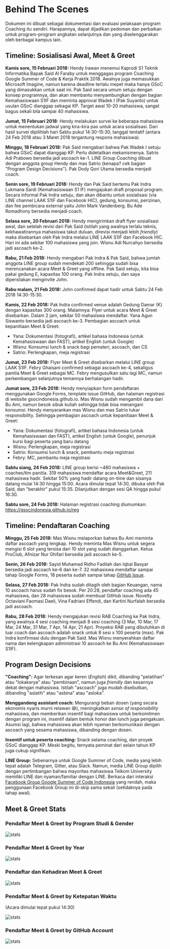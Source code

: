 # Behind The Scenes

Dokumen ini dibuat sebagai dokumentasi dan evaluasi pelaksaan program Coaching itu sendiri.
Harapannya, dapat dijadikan pedoman dan perbaikan untuk program-program angkatan selanjutnya dan yang diselenggarakan oleh berbagai kampus lain.

## Timeline: Sosialisasi Awal, Meet & Greet

**Kamis sore, 15 Februari 2018:** Hendy Irawan menemui Kaprodi S1 Teknik Informatika Bapak Said Al Faraby untuk menggagas program Coaching Google Summer of Code & Kerja Praktik 2018. Awalnya juga memasukkan Microsoft Imagine, namun karena deadline terlalu mepet maka hanya GSoC yang dimasukkan untuk saat ini. Pak Said secara umum setuju dengan konsep programnya, dan akan membantu menyambungkan dengan bagian Kemahasiswaan S1IF dan meminta approval Wadek I (Pak Suyanto) untuk usulan GSoC dianggap sebagai KP. Target awal 10-20 mahasiswa, sangat bagus sekali bila sampai 40 mahasiswa.

**Jumat, 15 Februari 2018:** Hendy melakukan survei ke beberapa mahasiswa untuk menentukan jadwal yang kira-kira pas untuk acara sosialisasi. Dari hasil survei dipilihlah hari Sabtu pukul 14:30-15:30, tanggal tentatif (antara 24 Feb 2018 atau 3 Maret 2018 tergantung respons mahasiswa).

**Minggu, 18 Februari 2018:** Pak Said mengabari bahwa Pak Wadek I setuju bahwa GSoC dapat dianggap KP. Perlu didetailkan mekanismenya. Satrio Adi Prabowo bersedia jadi ascoach ke-1. LINE Group Coaching dibuat dengan anggota group Hendy dan mas Satrio (kenapa? cek bagian "Program Design Decisions"). Pak Dody Qori Utama bersedia menjadi coach.

**Senin sore, 19 Februari 2018:** Hendy dan Pak Said bertemu Pak Indra Lukmana Sardi (Kemahasiswaan S1 IF) mengajukan draft proposal program. Secara informal Pak Indra setuju, dan akan dibantu untuk sosialisasi (via LINE channel LAAK S1IF dan Facebook HIC), gedung, konsumsi, perizinan, dan fee pembicara external yaitu John Mark Vandenberg. Bu Ade Romadhony bersedia menjadi coach.

**Selasa sore, 20 Februari 2018:** Hendy mengirimkan draft flyer sosialisasi awal, dan setelah revisi dari Pak Said (istilah yang awalnya terlalu teknis, kekhawatirannya mahasiswa takut duluan, direvisi menjadi lebih _friendly_) maka disebarkan oleh Pak Indra melalui LINE LAAK S1IF dan Facebook HIC. Hari ini ada sekitar 100 mahasiswa yang join. Wisnu Adi Nurcahyo bersedia jadi ascoach ke-2.

**Rabu, 21 Feb 2018:** Hendy mengabari Pak Indra & Pak Said, bahwa jumlah anggota LINE group sudah mendekati 200 sehingga sudah bisa merencanakan acara Meet & Greet yang offline. Pak Said setuju, kita bisa pakai gedung E, kapasitas 100 orang. Pak Indra setuju, dan saya dipersilakan menginvite John.

**Rabu malam, 21 Feb 2018:** John confirmed dapat hadir untuk Sabtu 24 Feb 2018 14:30-15:30. 

**Kamis, 22 Feb 2018:** Pak Indra confirmed venue adalah Gedung Damar (K) dengan kapasitas 300 orang. Malamnya: Flyer untuk acara Meet & Greet disebarkan. Dalam 2 jam, sekitar 50 mahasiswa mendaftar. Yana Agun Siswanto bersedia jadi ascoach ke-3. Pembagian ascoach untuk kepanitiaan Meet & Greet:

* Yana: Dokumentasi (fotografi), artikel bahasa Indonesia (untuk Kemahasiswaan dan FAST), artikel English (untuk Google)
* Wisnu: Konsumsi lunch & snack bagi pemateri, ascoach, dan CS
* Satrio: Perlengkapan, meja registrasi

**Jumat, 23 Feb 2018:** Flyer Meet & Greet disebarkan melalui LINE group LAAK S1IF. Febry Ghaisani confirmed sebagai ascoach ke-4, sekaligus panitia Meet & Greet sebagai MC. Febry mengusulkan satu lagi MC, namun perkembangan selanjutnya temannya berhalangan hadir.

**Jumat sore, 23 Feb 2018:** Hendy menyiapkan form pendaftaran menggunakan Google Forms, template issue GitHub, dan halaman registrasi di website gsocindonesia.github.io. Mas Wisnu sudah mengambil dana dari Bu Ami, namun besok sibuk kuliah sehingga tidak bisa menangani konsumsi. Hendy menyarankan mas Wisnu dan mas Satrio tukar responsibility.  Sehingga pembagian ascoach untuk kepanitiaan Meet & Greet:

* Yana: Dokumentasi (fotografi), artikel bahasa Indonesia (untuk Kemahasiswaan dan FAST), artikel English (untuk Google), penunjuk kursi bagi peserta yang baru datang
* Wisnu: Perlengkapan, meja registrasi
* Satrio: Konsumsi lunch & snack, pembantu meja registrasi
* Febry: MC, pembantu meja registrasi

**Sabtu siang, 24 Feb 2018:** LINE group berisi ~480 mahasiswa + coaches/tim panitia. 319 mahasiswa mendaftar acara Meet&Greet, 211 mahasiswa hadir. Sekitar 50% yang hadir datang on-time dan sisanya datang mulai 14:30 hingga 15:00. Acara dimulai tepat 14:30, dibuka oleh Pak Said, dan "berakhir" pukul 15:35. Dilanjutkan dengan sesi QA hingga pukul 16:30.

**Sabtu sore, 24 Feb 2018:** Halaman registrasi coaching diumumkan: https://gsocindonesia.github.io/reg

## Timeline: Pendaftaran Coaching

**Minggu, 25 Feb 2018:** Mas Wisnu melaporkan bahwa Bu Ami meminta daftar ascoach yang lengkap. Hendy meminta Mas Wisnu untuk segera mengisi 6 slot yang tersisa dari 10 slot yang sudah dianggarkan. Ketua ProClub, Afnizar Nur Ghifari bersedia jadi ascoach ke-5.

**Senin, 26 Feb 2018:** Sayid Muhamad Ridho Fadilah dan Iqbal Basyar bersedia jadi ascoach ke-6 dan ke-7. 32 mahasiswa mendaftar sampai tahap Google Forms, 18 peserta sudah sampai tahap [GitHub Issue](https://github.com/gsocindonesia/coaching2018/issues?q=is%3Aopen+is%3Aissue).

**Selasa, 27 Feb 2018:** Pak Indra sudah ditagih oleh bagian Keuangan, nama 10 ascoach harus sudah fix besok. Per 20:28, pendaftar coaching ada 45 mahasiswa, dan 28 mahasiswa sudah membuat GitHub issue. Novelty Octaviani Faomasi Daeli, Vina Fadriani Effendi, dan Kartini Nurfalah bersedia jadi ascoach. 

**Rabu, 28 Feb 2018:** Hendy mengajukan revisi RAB Coaching ke Pak Indra, yang awalnya 4 sesi coaching menjadi 8 sesi coaching (3 Mar, 10 Mar, 17 Mar, 24 Mar, 31 Mar, 7 Apr, 14 Apr, 21 Apr). Proyeksi RAB yang dibutuhkan di luar coach dan ascoach adalah snack untuk 8 sesi x 100 peserta (max). Pak Indra konfirmasi dulu dengan Pak Said. Mas Wisnu menyerahkan daftar nama dan kelengkapan administrasi 10 ascoach ke Bu Ami (Kemahasiswaan S1IF).

## Program Design Decisions

**"Coaching":** Agar terkesan agar keren (_English_) dikit, dibanding "pelatihan" atau "lokakarya" atau "pembinaan", namun juga _friendly_ dan kesannya dekat dengan mahasiswa. Istilah "ascoach" juga mudah disebutkan, dibanding "aslatih" atau "asbina" atau "asloka".

**Menggandeng assistant coach:** Mengurangi beban dosen (yang secara ekonomis nyaris murni relawan 😅), meningkatkan _sense of responsibility_ mahasiswa, dan memberikan insentif bagi mahasiswa untuk berkomitmen dengan program ini, insentif dalam bentuk honor dan lunch juga pengakuan. Asumsi lagi, bahwa mahasiswa akan lebih nyaman berkomunikasi dengan ascoach yang sesama mahasiswa, dibanding dengan dosen.

**Insentif untuk peserta coaching:** Snack selama coaching, dan proyek GSoC dianggap KP. Meski begitu, ternyata peminat dari selain tahun KP juga cukup signifikan.

**LINE Group:** Sebenarnya untuk Google Summer of Code, media yang lebih tepat adalah Telegram, Gitter, atau Slack. Namun, media LINE Group dipilih dengan pertimbangan bahwa mayoritas mahasiswa Telkom University memiliki LINE dan nyaman/familiar dengan LINE. Berkaca dari interaksi [Facebook Group Google Summer of Code Indonesia](https://web.facebook.com/groups/gsoc.indonesia/) yang rendah, maka penggunaan Facebook Group ini di-skip sama sekali (setidaknya pada tahap awal).

## Meet & Greet Stats

### Pendaftar Meet & Greet by Program Studi & Gender

![stats](../telkomuniversity-2018/by-gender.jpg)

### Pendaftar Meet & Greet by Year

![stats](../telkomuniversity-2018/by-year.jpg)

### Pendaftar dan Kehadiran Meet & Greet

![stats](../telkomuniversity-2018/by-checked-in.jpg)

### Pendaftar Meet & Greet by Ketepatan Waktu

(Acara dimulai tepat pukul 14:30)

![stats](../telkomuniversity-2018/by-timeliness.jpg)

### Pendaftar Meet & Greet by GitHub Account

![stats](../telkomuniversity-2018/by-github.jpg)
